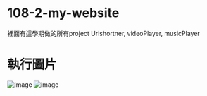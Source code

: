 # 108-2-my-website
裡面有這學期做的所有project
Urlshortner, videoPlayer, musicPlayer
# 執行圖片
![image](https://user-images.githubusercontent.com/44516782/115535065-fd32f200-a2ca-11eb-9826-fb83de67bfd6.png)
![image](https://user-images.githubusercontent.com/44516782/115535299-323f4480-a2cb-11eb-8681-c0ab7b59cb8f.png)

